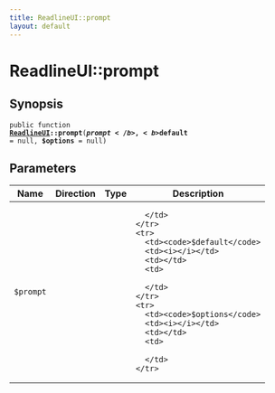 ```yaml
---
title: ReadlineUI::prompt
layout: default
---
```


# ReadlineUI::prompt

## Synopsis

<code>public function <b><a href="ReadlineUI">ReadlineUI</a>::prompt</b>(<b>$prompt</b>, <b>$default</b> = null, <b>$options</b> = null)</code>

## Parameters

<table>
  <thead>
    <tr>
      <th>Name</th>
      <th>Direction</th>
      <th>Type</th>
      <th>Description</th>
    </tr>
  </thead>
  <tbody>
    <tr>
      <td><code>$prompt</code>
      <td><i></i></td>
      <td></td>
      <td>

      </td>
    </tr>
    <tr>
      <td><code>$default</code>
      <td><i></i></td>
      <td></td>
      <td>

      </td>
    </tr>
    <tr>
      <td><code>$options</code>
      <td><i></i></td>
      <td></td>
      <td>

      </td>
    </tr>
  </tbody>
</table>

